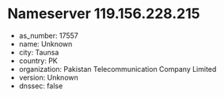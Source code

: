 # Nameserver 119.156.228.215

* as_number: 17557
* name: Unknown
* city: Taunsa
* country: PK
* organization: Pakistan Telecommunication Company Limited
* version: Unknown
* dnssec: false
